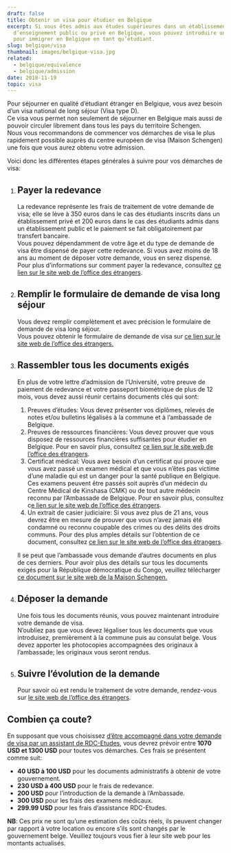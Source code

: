 ```yaml
---
draft: false
title: Obtenir un visa pour étudier en Belgique
excerpt: Si vous êtes admis aux études supérieures dans un établissement
  d’enseignement public ou privé en Belgique, vous pouvez introduire une demande
  pour immigrer en Belgique en tant qu’étudiant.
slug: belgique/visa
thumbnail: images/belgique-visa.jpg
related:
  - belgique/equivalence
  - belgique/admission
date: 2018-11-19
topic: visa
---
```

Pour séjourner en qualité d’étudiant étranger en Belgique, vous avez besoin d’un visa national de long séjour (Visa type D).\
Ce visa vous permet non seulement de séjourner en Belgique mais aussi de pouvoir circuler librement dans tous les pays du territoire Schengen.\
Nous vous recommandons de commencer vos démarches de visa le plus rapidement possible auprès du centre européen de visa (Maison Schengen) une fois que vous aurez obtenu votre admission.

Voici donc les différentes étapes générales à suivre pour vos démarches de visa:

1. ## Payer la redevance

   La redevance représente les frais de traitement de votre demande de visa; elle se lève à 350 euros dans le cas des étudiants inscrits dans un établissement privé et 200 euros dans le cas des étudiants admis dans un établissement public et le paiement se fait obligatoirement par transfert bancaire.\
   Vous pouvez dépendamment de votre âge et du type de demande de visa être dispensé de payer cette redevance. Si vous avez moins de 18 ans au moment de déposer votre demande, vous en serez dispensé.
   Pour plus d’informations sur comment payer la redevance, consultez [ce lien sur le site web de l’office des étrangers](https://dofi.ibz.be/fr/themes/faq/long-sejour/redevance).
2. ## Remplir le formulaire de demande de visa long séjour

   Vous devez remplir complètement et avec précision le formulaire de demande de visa long séjour.\
   Vous pouvez obtenir le formulaire de demande de visa sur <a href="https://dofi.ibz.be/sites/dvzoe/FR/Documents/Formulaire%20de%20demande%20de%20visa_LS.pdf" target="_blank" rel="nofollow noopener">ce lien sur le site web de l’office des étrangers.</a>
3. ## Rassembler tous les documents exigés

   En plus de votre lettre d’admission de l’Université, votre preuve de paiement de redevance et votre passeport biométrique de plus de 12 mois, vous devez aussi réunir certains documents clés qui sont:

   1. Preuves d’études: Vous devez présenter vos diplômes, relevés de notes et/ou bulletins légalisés à la commune et à l’ambassade de Belgique.
   2. Preuves de ressources financières: Vous devez prouver que vous disposez de ressources financières suffisantes pour étudier en Belgique. Pour en savoir plus, consultez [ce lien sur le site web de l’office des étrangers](https://dofi.ibz.be/fr/themes/ressortissants-dun-pays-tiers/etudes/fiches-pratiques-etudes/moyens-de-subsistance).
   3. Certificat médical: Vous avez besoin d’un certificat qui prouve que vous avez passé un examen médical et que vous n’êtes pas victime d’une maladie qui est un danger pour la santé publique en Belgique. Ces examens peuvent être passés soit auprès d’un médecin du Centre Médical de Kinshasa (CMK) ou de tout autre médecin reconnu par l’Ambassade de Belgique. Pour en savoir plus, consultez c[e lien sur le site web de l’office des étrangers](https://dofi.ibz.be/fr/themes/faq/long-sejour/certificat-medical).
   4. Un extrait de casier judiciaire: Si vous avez plus de 21 ans, vous devrez être en mesure de prouver que vous n’avez jamais été condamné ou reconnu coupable des crimes ou des délits des droits communs. Pour des plus amples détails sur l’obtention de ce document, consultez [ce lien sur le site web de l’office des étrangers](https://dofi.ibz.be/fr/themes/faq/long-sejour/certificat-constatant-labsence-de-condamnations-pour-crimes-ou-delits-de).

   Il se peut que l’ambassade vous demande d’autres documents en plus de ces derniers. Pour avoir plus des détails sur tous les documents exigés pour la République démocratique du Congo, veuillez télécharger <a href="https://www.maisonschengen.eu/sites/default/files/u799/etudes_2018-2019.doc" target="_blank" rel="nofollow noopener">ce document sur le site web de la Maison Schengen.</a>
4. ## Déposer la demande

   Une fois tous les documents réunis, vous pouvez maintenant introduire votre demande de visa.\
   N’oubliez pas que vous devez légaliser tous les documents que vous introduisez, premièrement à la commune puis au consulat belge. Vous devez apporter les photocopies accompagnées des originaux à l’ambassade; les originaux vous seront rendus.
5. ## Suivre l’évolution de la demande

   Pour savoir où est rendu le traitement de votre demande, rendez-vous sur [le site web de l’office des étrangers](https://dofi.ibz.be/fr/themes/faq/visa/ou-en-est-ma-demande-de-visa).

## Combien ça coute?

En supposant que vous choisissez [d’être accompagné dans votre demande de visa par un assistant de RDC-Etudes](/accompagnement), vous devrez prévoir entre **1070 USD et 1300 USD** pour toutes vos démarches.
Ces frais se présentent comme suit:

* **40 USD à 100 USD** pour les documents administratifs à obtenir de votre gouvernement.
* **230 USD à 400 USD** pour le frais de redevance.
* **200 USD** pour l’introduction de la demande à l’Ambassade.
* **300 USD** pour les frais des examens médicaux.
* **299.99 USD** pour les frais d’assistance RDC-Etudes.

**NB**: Ces prix ne sont qu’une estimation des coûts réels, ils peuvent changer par rapport à votre location ou encore s’ils sont changés par le gouvernement belge. Veuillez toujours vous fier à leur site web pour les montants actualisés.